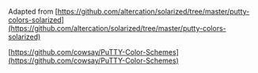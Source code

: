 Adapted from [https://github.com/altercation/solarized/tree/master/putty-colors-solarized](https://github.com/altercation/solarized/tree/master/putty-colors-solarized)

[https://github.com/cowsay/PuTTY-Color-Schemes](https://github.com/cowsay/PuTTY-Color-Schemes)
